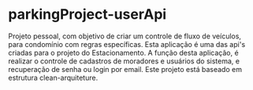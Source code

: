 # parkingProject-userApi
Projeto pessoal, com objetivo de criar um controle de fluxo de veículos, para condomínio com regras específicas.
Esta aplicação é uma das api's criadas para o projeto do Estacionamento. A função desta aplicação, é realizar o controle de cadastros de moradores e usuários do sistema, e recuperação de senha ou login por email.
Este projeto está baseado em estrutura clean-arquiteture.
